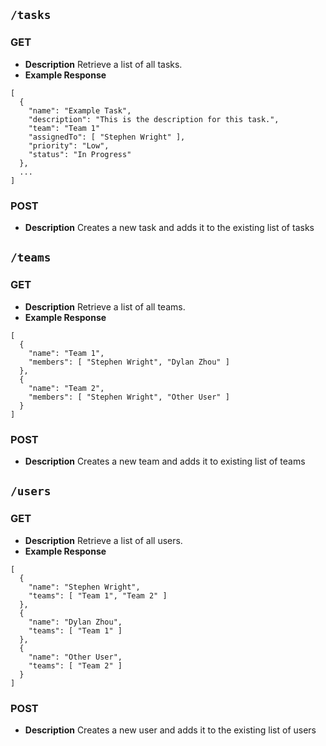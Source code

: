 ## `/tasks`
### GET
* **Description** Retrieve a list of all tasks.
* **Example Response**
```
[
  {
    "name": "Example Task",
    "description": "This is the description for this task.",
    "team": "Team 1"
    "assignedTo": [ "Stephen Wright" ],
    "priority": "Low",
    "status": "In Progress"
  },
  ...
]
```

### POST
* **Description** Creates a new task and adds it to the existing list of tasks

## `/teams`
### GET
* **Description** Retrieve a list of all teams.
* **Example Response**
```
[
  {
    "name": "Team 1",
    "members": [ "Stephen Wright", "Dylan Zhou" ]
  },
  {
    "name": "Team 2",
    "members": [ "Stephen Wright", "Other User" ]
  }
]
```

### POST
* **Description** Creates a new team and adds it to existing list of teams 

## `/users`
### GET
* **Description** Retrieve a list of all users.
* **Example Response**
```
[
  {
    "name": "Stephen Wright",
    "teams": [ "Team 1", "Team 2" ]
  },
  {
    "name": "Dylan Zhou",
    "teams": [ "Team 1" ]
  },
  {
    "name": "Other User",
    "teams": [ "Team 2" ]
  }
]
```

### POST
* **Description** Creates a new user and adds it to the existing list of users 
